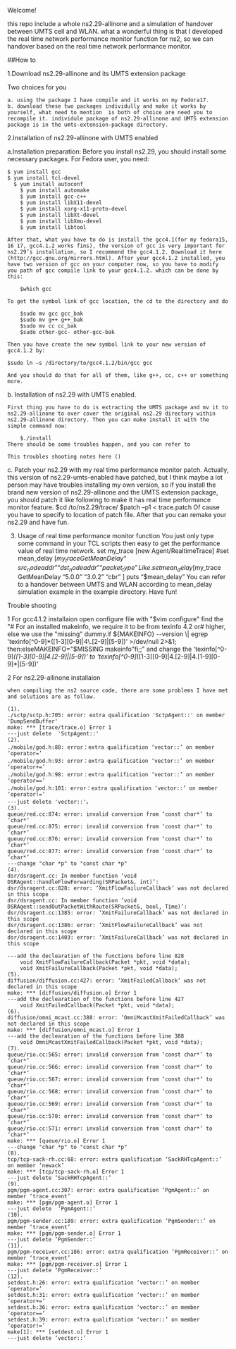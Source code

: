 ﻿Welcome!

this repo include a whole ns2.29-allinone and a simulation of handover between UMTS cell and WLAN. what a wonderful thing is that I developed the real time network performance monitor function for ns2, so we can handover based on the real time network performance monitor.

##How to

1.Download ns2.29-allinone and its UMTS extension package

  Two choices for you

	a. using the package I have compile and it works on my Fedora17.
	b. download these two packages individully and make it works by yourself, what need to mention 	is both of choice are need you to recompile it. individule package of ns2.29-allinone and UMTS extension package is in the umts-extension-package directory.

2.Installation of ns2.29-allinone with UMTS enabled

  a.Installation preparation: Before you install ns2.29, you should install some necessary packages. For Fedora user, you need:

    $ yum install gcc
    $ yum install tcl-devel
	  $ yum install autoconf
		$ yum install automake
		$ yum install gcc-c++
		$ yum install libX11-devel
		$ yum install xorg-x11-proto-devel
		$ yum install libXt-devel
		$ yum install libXmu-devel
		$ yum install libtool

	After that, what you have to do is install the gcc4.1(for my fedora15, 16 17, gcc4.1.2 works fins), the version of gcc is very important for ns2.29’s installation, so I recommend the gcc4.1.2. Download it here (http://gcc.gnu.org/mirrors.html). After your gcc4.1.2 installed, you have two version of gcc on your computer now, so you have to modify you path of gcc compile link to your gcc4.1.2. which can be done by this:

		$which gcc 

	To get the symbol link of gcc location, the cd to the directory and do

		$sudo mv gcc gcc_bak
		$sudo mv g++ g++_bak
		$sudo mv cc cc_bak
		$sudo other-gcc- other-gcc-bak

	Then you have create the new symbol link to your new version of gcc4.1.2 by:

	$sudo ln –s /directory/to/gcc4.1.2/bin/gcc gcc

	And you should do that for all of them, like g++, cc, c++ or something more.

b.	Installation of ns2.29 with UMTS enabled.

	First thing you have to do is extracting the UMTS package and mv it to ns2.29-allinone to over cover the original ns2.29 directory within ns2.29-allinone directory. Then you can make install it with the simple command now:

		$./install
	There should be some troubles happen, and you can refer to

	This troubles shooting notes here ()

c.	Patch your ns2.29 with my real time performance monitor patch.
	Actually, this version of ns2.29-umts-enabled have patched, but I think maybe a lot person may have troubles installing my own version, so if you install the brand new version of ns2.29-allinone and the UMTS extension package, you should patch it like following to make it has real time performance monitor feature.
		$cd /to/ns2.29/trace/
		$patch –p1 < trace.patch
	Of cause you have to specify to location of patch file. After that you can remake your ns2.29 and have fun.

3.	Usage of real time performance monitor function
You just only type some command in your TCL scripts then easy to get the performance value of real time network.
set my_trace [new Agent/RealtimeTrace]
	#set mean_delay [$my_trace GetMeanDelay “src_nodeaddr” “dst_nodeaddr” “packet_type”
Like.
	set mean_delay [$my_trace GetMeanDelay “5.0.0” “3.0.2” “cbr” ]
	puts “$mean_delay”
You can refer to a handover between UMTS and WLAN according to mean_delay simulation example in the example directory. Have fun!

Trouble shooting

1 For gcc4.1.2 installaion
	open configure file with "$vim configure" find the "# For an installed makeinfo, we require it to be from texinfo 4.2 or# higher, else we use the "missing" dummy.if ${MAKEINFO} --version \| egrep 'texinfo[^0-9]*([1-3][0-9]|4\.[2-9]|[5-9])' >/dev/null 2>&1; then:elseMAKEINFO="$MISSING makeinfo"fi;;"
	and change the 'texinfo[^0-9]*([1-3][0-9]|4\.[2-9]|[5-9])' to 'texinfo[^0-9]*([1-3][0-9]|4\.[2-9]|4\.[1-9][0-9]*|[5-9])'

2 For ns2.29-allinone installaion

	when compiling the ns2 source code, there are some problems I have met and solutions are as follow.

	(1).
	./sctp/sctp.h:705: error: extra qualification 'SctpAgent::' on member 'DumpSendBuffer'
	make: *** [trace/trace.o] Error 1
	---just delete  'SctpAgent::'
	(2).
	./mobile/god.h:88: error：extra qualification ‘vector::’ on member ‘operator=’
	./mobile/god.h:93: error：extra qualification ‘vector::’ on member ‘operator+=’
	./mobile/god.h:98: error：extra qualification ‘vector::’ on member ‘operator==’
	./mobile/god.h:101: error：extra qualification ‘vector::’ on member ‘operator!=’
	---just delete 'vector::'。
	(3).
	queue/red.cc:874: error: invalid conversion from ‘const char*’ to ‘char*’
	queue/red.cc:875: error: invalid conversion from ‘const char*’ to ‘char*’
	queue/red.cc:876: error: invalid conversion from ‘const char*’ to ‘char*’
	queue/red.cc:877: error: invalid conversion from ‘const char*’ to ‘char*’
	---change "char *p" to "const char *p"
	(4).
	dsr/dsragent.cc: In member function ‘void DSRAgent::handleFlowForwarding(SRPacket&, int)’:
	dsr/dsragent.cc:828: error: ‘XmitFlowFailureCallback’ was not declared in this scope
	dsr/dsragent.cc: In member function ‘void DSRAgent::sendOutPacketWithRoute(SRPacket&, bool, Time)’:
	dsr/dsragent.cc:1385: error: ‘XmitFailureCallback’ was not declared in this scope
	dsr/dsragent.cc:1386: error: ‘XmitFlowFailureCallback’ was not declared in this scope
	dsr/dsragent.cc:1403: error: ‘XmitFailureCallback’ was not declared in this scope

	---add the declearation of the functions before line 828 
		void XmitFlowFailureCallback(Packet *pkt, void *data);
		void XmitFailureCallback(Packet *pkt, void *data);
	(5).
	diffusion/diffusion.cc:427: error: ‘XmitFailedCallback’ was not declared in this scope
	make: *** [diffusion/diffusion.o] Error 1
	---add the declearation of the functions before line 427
		void XmitFailedCallback(Packet *pkt, void *data);
	(6).
	diffusion/omni_mcast.cc:388: error: ‘OmniMcastXmitFailedCallback’ was not declared in this scope
	make: *** [diffusion/omni_mcast.o] Error 1
	---add the declearation of the functions before line 388
		void OmniMcastXmitFailedCallback(Packet *pkt, void *data);
	(7).
	queue/rio.cc:565: error: invalid conversion from ‘const char*’ to ‘char*’
	queue/rio.cc:566: error: invalid conversion from ‘const char*’ to ‘char*’
	queue/rio.cc:567: error: invalid conversion from ‘const char*’ to ‘char*’
	queue/rio.cc:568: error: invalid conversion from ‘const char*’ to ‘char*’
	queue/rio.cc:569: error: invalid conversion from ‘const char*’ to ‘char*’
	queue/rio.cc:570: error: invalid conversion from ‘const char*’ to ‘char*’
	queue/rio.cc:571: error: invalid conversion from ‘const char*’ to ‘char*’
	make: *** [queue/rio.o] Error 1
	---change "char *p" to "const char *p"
	(8).
	tcp/tcp-sack-rh.cc:68: error: extra qualification ‘SackRHTcpAgent::’ on member ‘newack’
	make: *** [tcp/tcp-sack-rh.o] Error 1
	---just delete ‘SackRHTcpAgent::’
	(9).
	pgm/pgm-agent.cc:307: error: extra qualification ‘PgmAgent::’ on member ‘trace_event’
	make: *** [pgm/pgm-agent.o] Error 1
	---just delete  ‘PgmAgent::’
	(10).
	pgm/pgm-sender.cc:189: error: extra qualification ‘PgmSender::’ on member ‘trace_event’
	make: *** [pgm/pgm-sender.o] Error 1
	---just delete ‘PgmSender::’
	(11).
	pgm/pgm-receiver.cc:186: error: extra qualification ‘PgmReceiver::’ on member ‘trace_event’
	make: *** [pgm/pgm-receiver.o] Error 1
	---just delete ‘PgmReceiver::’
	(12).
	setdest.h:26: error: extra qualification ‘vector::’ on member ‘operator=’
	setdest.h:31: error: extra qualification ‘vector::’ on member ‘operator+=’
	setdest.h:36: error: extra qualification ‘vector::’ on member ‘operator==’
	setdest.h:39: error: extra qualification ‘vector::’ on member ‘operator!=’
	make[1]: *** [setdest.o] Error 1
	---just delete ‘vector::’
